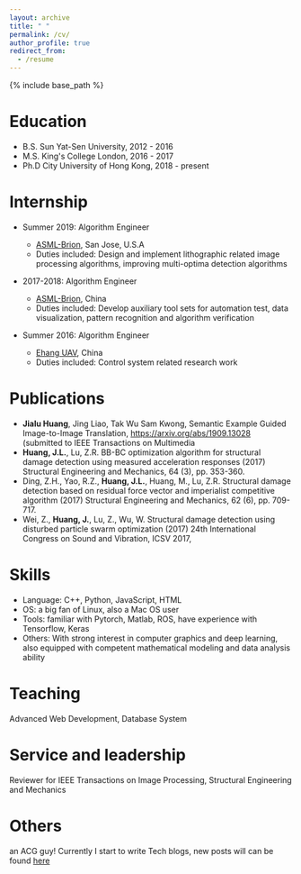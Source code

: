 ```yaml
---
layout: archive
title: " "
permalink: /cv/
author_profile: true
redirect_from:
  - /resume
---
```


{% include base_path %}

Education
======
* B.S.  Sun Yat-Sen University, 2012 - 2016
* M.S.  King's College London, 2016 - 2017
* Ph.D  City University of Hong Kong, 2018 - present

Internship
======
* Summer 2019: Algorithm Engineer 
  * [ASML-Brion](https://www.asml.com/en), San Jose, U.S.A 
  * Duties included: Design and implement lithographic related image processing algorithms, improving multi-optima detection algorithms 

* 2017-2018: Algorithm Engineer 
  * [ASML-Brion](https://www.asml.com/en), China
  * Duties included: Develop auxiliary tool sets for automation test, data visualization, pattern recognition and algorithm verification 

* Summer 2016: Algorithm Engineer
  * [Ehang UAV](http://www.ehang.com/ehang184/index), China
  * Duties included: Control system related research work
  
Publications
======
* __Jialu Huang__, Jing Liao, Tak Wu Sam Kwong, Semantic Example Guided Image-to-Image Translation, https://arxiv.org/abs/1909.13028 (submitted to IEEE Transactions on Multimedia
* __Huang, J.L.__, Lu, Z.R. BB-BC optimization algorithm for structural damage detection using measured acceleration responses (2017) Structural Engineering and Mechanics, 64 (3), pp. 353-360.
* Ding, Z.H., Yao, R.Z., __Huang, J.L.__, Huang, M., Lu, Z.R. Structural damage detection based on residual force vector and imperialist competitive algorithm (2017) Structural Engineering and Mechanics, 62 (6), pp. 709-717.
* Wei, Z., __Huang, J.__, Lu, Z., Wu, W. Structural damage detection using disturbed particle swarm optimization (2017) 24th International Congress on Sound and Vibration, ICSV 2017,   

Skills
======
* Language: C++, Python, JavaScript, HTML
* OS: a big fan of Linux, also a Mac OS user
* Tools: familiar with Pytorch, Matlab, ROS, have experience with Tensorflow, Keras
* Others: With strong interest in computer graphics and deep learning, also equipped with competent mathematical modeling and data analysis ability

Teaching
======
Advanced Web Development, Database System
  
Service and leadership
======
Reviewer for IEEE Transactions on Image Processing, Structural Engineering and Mechanics

Others
======
an ACG guy! Currently I start to write Tech blogs, new posts will can be found [here](https://hideunderbush.github.io/year-archive/)


